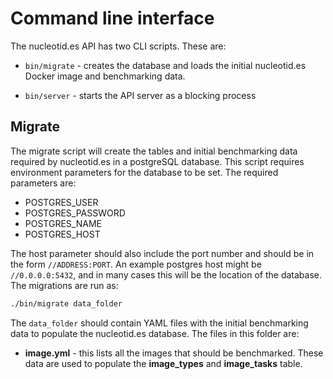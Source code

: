 # Command line interface

The nucleotid.es API has two CLI scripts. These are:

  * `bin/migrate` - creates the database and loads the initial nucleotid.es
    Docker image and benchmarking data.

  * `bin/server` - starts the API server as a blocking process

## Migrate

The migrate script will create the tables and initial benchmarking data
required by nucleotid.es in a postgreSQL database. This script requires
environment parameters for the database to be set. The required parameters are:

  * POSTGRES_USER
  * POSTGRES_PASSWORD
  * POSTGRES_NAME
  * POSTGRES_HOST

The host parameter should also include the port number and should be in the
form `//ADDRESS:PORT`. An example postgres host might be `//0.0.0.0:5432`, and
in many cases this will be the location of the database. The migrations are run
as:

~~~ bash
./bin/migrate data_folder
~~~

The `data_folder` should contain YAML files with the initial benchmarking data
to populate the nucleotid.es database. The files in this folder are:

  * **image.yml** - this lists all the images that should be benchmarked. These
    data are used to populate the **image_types** and **image_tasks** table.

